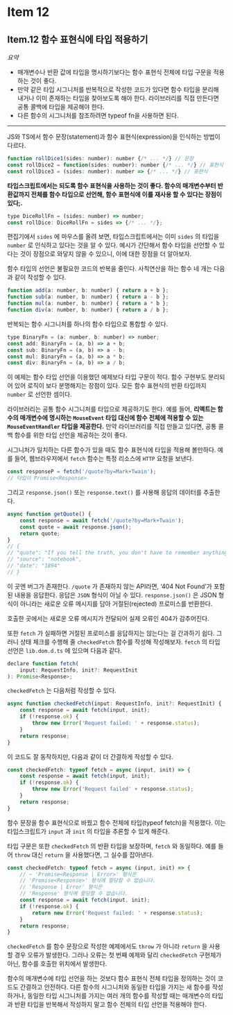 # Item 12

## Item.12 함수 표현식에 타입 적용하기

*요약*

- 매개변수나 반환 값에 타입을 명시하기보다는 함수 표현식 전체에 타입 구문을 적용하는 것이 좋다.
- 만약 같은 타입 시그니처를 반복적으로 작성한 코드가 있다면 함수 타입을 분리해 내거나 이미 존재하는 타입을 찾아보도록 해야 한다. 라이브러리를 직접 만든다면 공통 콜백에 타입을 제공해야 한다.
- 다른 함수의 시그니처를 참조하려면 typeof fn을 사용하면 된다.

---

JS와 TS에서 함수 문장(statement)과 함수 표현식(expression)을 인식하는 방법이 다르다.

```jsx
function rollDice1(sides: number): number {/* ... */} // 문장
const rollDice2 = function(sides: number): number {/* ... */} // 표현식
const rollDice3 = (sides: number): number => {/* ... */} // 표현식
```

**타입스크립트에서는 되도록 함수 표현식을 사용하는 것이 좋다. 함수의 매개변수부터 반환값까지 전체를 함수 타입으로 선언해, 함수 표현식에 이를 재사용 할 수 있다는 장점이 있다;.**

```jsx
type DiceRollFn = (sides: number) => number;
const rollDice: DiceRollFn = sides => {/* ... */};
```

편집기에서 `sides` 에 마우스를 올려 보면, 타입스크립트에서는 이미 `sides` 의 타입을 `number` 로 인식하고 있다는 것을 알 수 있다. 예시가 간단해서 함수 타입을 선언할 수 있다는 것이 장점으로 와닿지 않을 수 있으니, 이에 대한 장점을 더 알아보자.

함수 타입의 선언은 불필요한 코드의 반복을 줄인다. 사칙연산을 하는 함수 네 개는 다음과 같이 작성할 수 있다.

```jsx
function add(a: number, b: number) { return a + b };
function sub(a: number, b: number) { return a - b };
function mul(a: number, b: number) { return a * b };
function div(a: number, b: number) { return a / b };

```

반복되는 함수 시그니처를 하나의 함수 타입으로 통합할 수 있다.

```jsx
type BinaryFn = (a: number, b: number) => number;
const add: BinaryFn = (a, b) => a + b;
const sub: BinaryFn = (a, b) => a - b;
const mul: BinaryFn = (a, b) => a * b;
const div: BinaryFn = (a, b) => a / b;
```

이 예제는 함수 타입 선언을 이용했던 예제보다 타입 구문이 적다. 함수 구현부도 분리되어 있어 로직이 보다 분명해지는 장점이 있다. 모든 함수 표현식의 반환 타입까지 `number` 로 선언한 셈이다.

라이브러리는 공통 함수 시그니처를 타입으로 제공하기도 한다. 예를 들어, **리액트는 함수의 매개변수에 명시하는 `MouseEvent` 타입 대신에 함수 전체에 적용할 수 있는 `MouseEventHandler` 타입을 제공한다.** 만약 라이브러리를 직접 만들고 있다면, 공통 콜백 함수를 위한 타입 선언을 제공하는 것이 좋다.

시그니처가 일치하는 다른 함수가 있을 때도 함수 표현식에 타입을 적용해 볼만하다. 예를 들어, 웹브라우저에서 `fetch` 함수는 특정 리소스에 `HTTP` 요청을 보낸다.

```jsx
const responseP = fetch('/quote?by=Mark+Twain');
// 타입이 Promise<Response>
```

그리고 `response.json()` 또는 `response.text()` 를 사용해 응답의 데이터를 추출한다.

```jsx
async function getQuote() {
	const response = await fetch('/quote?by=Mark+Twain');
	const quote = await response.json();
	return quote;
}
// {
// "quote": "If you tell the truth, you don't have to remember anything.",
// "source": "notebook",
// "date": "1894"
// }
```

이 곳엔 버그가 존재한다. `/quote` 가 존재하지 않는 API라면, ‘404 Not Found’가 포함된 내용을 응답한다. 응답은 `JSON` 형식이 아닐 수 있다. `response.json()` 은 JSON 형식이 아니라는 새로운 오류 메시지를 담아 거절된(rejected) 프로미스를 반환한다.

호출한 곳에서는 새로운 오류 메시지가 전달되어 실제 오류인 404가 감추어진다.

또한 `fetch` 가 실패하면 거절된 프로미스를 응답하지는 않는다는 걸 간과하기 쉽다. 그러니 상태 체크를 수행해 줄 `checkedFetch` 함수를 작성해 작성해보자. `fetch` 의 타입 선언은 `lib.dom.d.ts` 에 있으며 다음과 같다.

```jsx
declare function fetch(
	input: RequestInfo, init?: RequestInit
): Promise<Response>;
```

`checkedFetch` 는 다음처럼 작성할 수 있다.

```jsx
async function checkedFetch(input: RequestInfo, init?: RequestInit) {
	const response = await fetch(input, init);
	if (!response.ok) {
		throw new Error('Request failed: ' + response.status);
	}
	return response;
}
```

이 코드도 잘 동작하지만, 다음과 같이 더 간결하게 작성할 수 있다.

```jsx
const checkedFetch: typeof fetch = async (input, init) => {
	const response = await fetch(input, init);
	if (!response.ok) {
		throw new Error('Request failed' + response.status);
	}
	return response;
}
```

함수 문장을 함수 표현식으로 바꿨고 함수 전체에 타입(typeof fetch)을 적용했다. 이는 타입스크립트가 `input` 과 `init` 의 타입을 추론할 수 있게 해준다.

타입 구문은 또한 `checkedFetch` 의 반환 타입을 보장하며, `fetch` 와 동일하다. 예를 들어 `throw` 대신 `return` 을 사용했다면, 그 실수를 잡아낸다.

```jsx
const checkedFetch: typeof fetch = async (input, init) => {
	// ~ 'Promise<Response | Error>' 형식은
	// 'Promise<Response>' 형식에 할당할 수 없습니다.
	// 'Response | Error' 형식은
	// 'Response' 형식에 할당할 수 없습니다.
	const response = await fetch(input, init);
	if (!response.ok) {
		return new Error('Request failed: ' + response.status);
	}
	return response;
}
```

`checkedFetch` 를 함수 문장으로 작성한 예제에서도 `throw` 가 아니라 `return` 을 사용할 경우 오류가 발생한다. 그러나 오류는 첫 번째 예제와 달리 `checkedFetch` 구현체가 아닌, 함수를 호출한 위치에서 발생한다.

함수의 매개변수에 타입 선언을 하는 것보다 함수 표현식 전체 타입을 정의하는 것이 코드도 간결하고 안전하다. 다른 함수의 시그니처와 동일한 타입을 가지는 새 함수를 작성하거나, 동일한 타입 시그니처를 가지는 여러 개의 함수를 작성할 때는 매개변수의 타입과 반환 타입을 반복해서 작성하지 말고 함수 전체의 타입 선언을 적용해야 한다.
